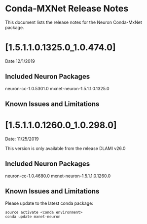 # Conda-MXNet Release Notes

This document lists the release notes for the Neuron Conda-MxNet package.

# [1.5.1.1.0.1325.0_1.0.474.0]

Date 12/1/2019

## Included Neuron Packages

neuron-cc-1.0.5301.0
mxnet-neuron-1.5.1.1.0.1325.0

## Known Issues and Limitations

# [1.5.1.1.0.1260.0_1.0.298.0]

Date:  11/25/2019

This version is only available from the release DLAMI v26.0

## Included Neuron Packages

neuron-cc-1.0.4680.0
mxnet-neuron-1.5.1.1.0.1260.0

## Known Issues and Limitations

Please update to the latest conda package:

```
source activate <conda environment>
conda update mxnet-neuron
```

